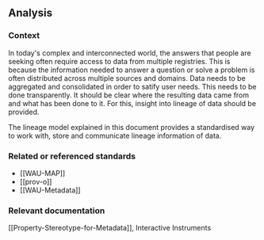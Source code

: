 ## Analysis

### Context 

In today's complex and interconnected world, the answers that people are seeking often require access to data from multiple registries. This is because the information needed to answer a question or solve a problem is often distributed across multiple sources and domains. Data needs to be aggregated and consolidated in order to satify user needs. This needs to be done transparently. It should be clear where the resulting data came from and what has been done to it. For this, insight into lineage of data should be provided.

The lineage model explained in this document provides a standardised way to work with, store and communicate lineage information of data.

###	Related or referenced standards

- [[WAU-MAP]]
- [[prov-o]]
- [[WAU-Metadata]]

###	Relevant documentation 

[[Property-Stereotype-for-Metadata]], Interactive Instruments

